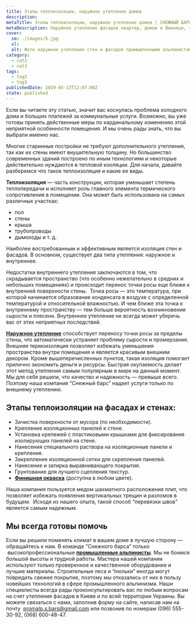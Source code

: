 ```yaml
---
title: Этапы теплоизоляции, наружное утепление домов
description: 
metaTitle: Этапы теплоизоляции, наружное утепление домов | СНЕЖНЫЙ БАРС
metaDescription: Наружное утепление фасадов квартир, домов в Виннице, этапы качественной теплоизоляции. Бесплатная консультация ☎+38 (096)555-30-92
cover:
  sm: ./images/6.jpg
  xl: 
  alt: Фото наружное утепление стен и фасадов промышленными альпинистами "Снежный Барс"
category:
  - cat2
  - cat3
tags:
  - tag2
  - tag3
publishedDate: 2019-05-13T12:07:00Z
state: published    
---
```

Если вы читаете эту статью, значит вас коснулась проблема холодного дома и больших платежей за коммунальные услуги. Возможно, вы уже готовы принять действенные меры по кардинальному изменению этой неприятной особенности помещения. И мы очень рады знать, что вы выбрали именно нас.

Многие старинные постройки не требуют дополнительного утепления, так как их стены имеют внушительную толщину. Но большинство современных зданий построено по иным технологиям и некоторые действительно нуждаются в тепловой изоляции. Для начала, давайте разберемся что такое теплоизоляция и какие ее виды.  

**Теплоизоляция** — часть конструкции, которая уменьшает степень теплопередачи и исполняет роль главного элемента термического сопротивления в помещении. Она может быть использована на самых различных участках:

* пол
* стены
* крыша
* трубопроводы
* дымоходы и т. д.

Наиболее востребованным и эффективным является изоляция стен и фасадов. В основном, существует два типа утепления: наружное и внутреннее.

Недостатки внутреннего утепления заключаются в том, что скрадывается пространство (что особенно нежелательно в средних и небольших помещениях) и происходит перенос точки росы еще ближе к внутренней поверхности стены.  Точка росы — это температура, при которой начинается образование конденсата в воздухе с определенной температурой и относительной влажностью. И чем ближе эта точка к внутреннему пространству — тем больше вероятность возникновения сырости и плесени. Внутреннее утепление не всегда может уберечь вас от этих неприятных последствий.

[**Наружное утепление**](/uteplenie_sten_i_fasadov) способствует переносу точки росы за пределы стены, что автоматически устраняет проблему сырости и промерзания. Внешняя термоизоляция позволяет избежать уменьшения пространства внутри помещения и является красивым внешним декором. Кроме вышеперечисленных пунктов, такая изоляция помогает прилично экономить деньги и ресурсы. Быстрая окупаемость делает этот метод утепления самым популярным в мире на данный момент. Мы для себя решили, что качество и надежность — превыше всего. Поэтому наша компания “Снежный барс” надает услуги только по внешнему утеплению.  

## Этапы теплоизоляции на фасадах и стенах:
* Зачистка поверхности от мусора (по необходимости).
* Крепление изоляционных панелей к стене.
* Установка крепежей с пластиковыми крышками для фиксирования изолирующих панелей на стене.
* Нанесения специального раствора на изоляционные панели и крепления.
* Закрепление изоляционной сетки для скрепления панелей.
* Нанесение и затирка выравнивающего покрытия.
* Грунтование для лучшего сцепления текстур.
* [**Финишная окраска**](/pokraska-fasada) (доступна в любом цвете).

Наша компания пользуется медом шахматного расположения плит, что позволяет избежать появления вертикальных трещин и разломов в будущем.  Исходя из нашего опыта, такой способ “перевязки швов” является самым надежным.  

## Мы всегда готовы помочь
Если вы решили поменять климат в вашем доме в лучшую сторону — обращайтесь к нам. В команде “Снежного барса” только  высокопрофессиональные [**промышленные альпинисты**](/). Мы не боимся большой высоты и трудной работы. Мастера нашей компании используют только проверенное и качественное оборудование и лучшие материалы. Строительные леса и “люльки” иногда могут повредить свежее покрытие, поэтому мы отказались от них в пользу новейших технологий в сфере промышленного альпинизма. Наши специалисты всегда рады проконсультировать вас по любым вопросам на счет утепления фасадов в Киеве и по всей территории Украины. Вы можете связаться с нами, заполнив форму на сайте, написав нам на почту  [promalp.s.bars@gmail.com](mailto:promalp.s.bars@gmail.com) или позвонив по номерам (096) 555-30-92, (068) 600-48-47.
